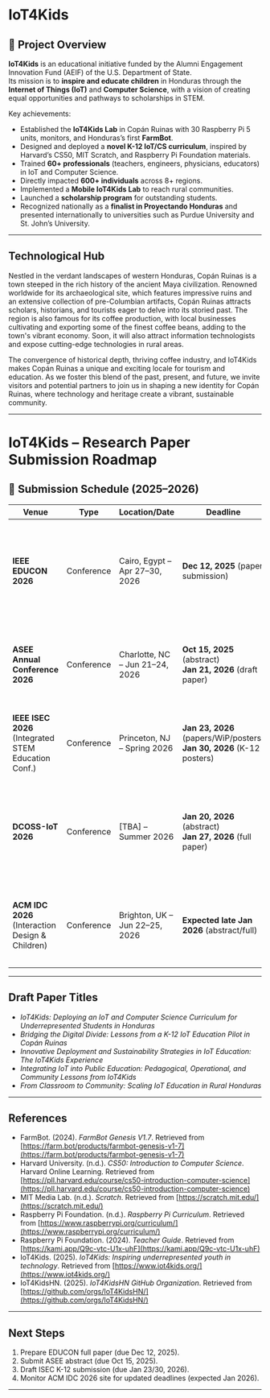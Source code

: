 # IoT4Kids

## 📘 Project Overview
**IoT4Kids** is an educational initiative funded by the Alumni Engagement Innovation Fund (AEIF) of the U.S. Department of State.  
Its mission is to **inspire and educate children** in Honduras through the **Internet of Things (IoT)** and **Computer Science**, with a vision of creating equal opportunities and pathways to scholarships in STEM.  

Key achievements:
- Established the **IoT4Kids Lab** in Copán Ruinas with 30 Raspberry Pi 5 units, monitors, and Honduras’s first **FarmBot**.  
- Designed and deployed a **novel K-12 IoT/CS curriculum**, inspired by Harvard’s CS50, MIT Scratch, and Raspberry Pi Foundation materials.  
- Trained **60+ professionals** (teachers, engineers, physicians, educators) in IoT and Computer Science.  
- Directly impacted **600+ individuals** across 8+ regions.  
- Implemented a **Mobile IoT4Kids Lab** to reach rural communities.  
- Launched a **scholarship program** for outstanding students.  
- Recognized nationally as a **finalist in Proyectando Honduras** and presented internationally to universities such as Purdue University and St. John’s University.  

---

## Technological Hub
Nestled in the verdant landscapes of western Honduras, Copán Ruinas is a town steeped in the rich history of the ancient Maya civilization. Renowned worldwide for its archaeological site, which features impressive ruins and an extensive collection of pre-Columbian artifacts, Copán Ruinas attracts scholars, historians, and tourists eager to delve into its storied past. The region is also famous for its coffee production, with local businesses cultivating and exporting some of the finest coffee beans, adding to the town's vibrant economy. Soon, it will also attract information technologists and expose cutting-edge technologies in rural areas.


The convergence of historical depth, thriving coffee industry, and IoT4Kids makes Copán Ruinas a unique and exciting locale for tourism and education. As we foster this blend of the past, present, and future, we invite visitors and potential partners to join us in shaping a new identity for Copán Ruinas, where technology and heritage create a vibrant, sustainable community.

---
# IoT4Kids – Research Paper Submission Roadmap
## 📅 Submission Schedule (2025–2026)

| Venue | Type | Location/Date | Deadline | Focus/Notes |
|-------|------|---------------|----------|-------------|
| **IEEE EDUCON 2026** | Conference | Cairo, Egypt – Apr 27–30, 2026 | **Dec 12, 2025** (paper submission) | Flagship IEEE engineering education conf. Focus on curriculum, teacher PD, measurable outcomes. |
| **ASEE Annual Conference 2026** | Conference | Charlotte, NC – Jun 21–24, 2026 | **Oct 15, 2025** (abstract) <br> **Jan 21, 2026** (draft paper) | U.S. engineering education. Strong fit for teacher PD, curriculum integration, impact. |
| **IEEE ISEC 2026** (Integrated STEM Education Conf.) | Conference | Princeton, NJ – Spring 2026 | **Jan 23, 2026** (papers/WiP/posters) <br> **Jan 30, 2026** (K-12 posters) | K-16 STEM focus, excellent for IoT4Kids curriculum, workshops, pedagogy. |
| **DCOSS-IoT 2026** | Conference | [TBA] – Summer 2026 | **Jan 20, 2026** (abstract) <br> **Jan 27, 2026** (full paper) | IoT systems & deployment. Position IoT4Kids as a field deployment + sustainability case. |
| **ACM IDC 2026** (Interaction Design & Children) | Conference | Brighton, UK – Jun 22–25, 2026 | **Expected late Jan 2026** (abstract/full) | Focus on student experience, child-centered design, AI tutor innovation. |

---

##  Draft Paper Titles

- *IoT4Kids: Deploying an IoT and Computer Science Curriculum for Underrepresented Students in Honduras*  
- *Bridging the Digital Divide: Lessons from a K-12 IoT Education Pilot in Copán Ruinas*  
- *Innovative Deployment and Sustainability Strategies in IoT Education: The IoT4Kids Experience*  
- *Integrating IoT into Public Education: Pedagogical, Operational, and Community Lessons from IoT4Kids*  
- *From Classroom to Community: Scaling IoT Education in Rural Honduras*  

---

## References

- FarmBot. (2024). *FarmBot Genesis V1.7*. Retrieved from [https://farm.bot/products/farmbot-genesis-v1-7](https://farm.bot/products/farmbot-genesis-v1-7)  
- Harvard University. (n.d.). *CS50: Introduction to Computer Science*. Harvard Online Learning. Retrieved from [https://pll.harvard.edu/course/cs50-introduction-computer-science](https://pll.harvard.edu/course/cs50-introduction-computer-science)  
- MIT Media Lab. (n.d.). *Scratch*. Retrieved from [https://scratch.mit.edu/](https://scratch.mit.edu/)  
- Raspberry Pi Foundation. (n.d.). *Raspberry Pi Curriculum*. Retrieved from [https://www.raspberrypi.org/curriculum/](https://www.raspberrypi.org/curriculum/)  
- Raspberry Pi Foundation. (2024). *Teacher Guide*. Retrieved from [https://kami.app/Q9c-vtc-U1x-uhF](https://kami.app/Q9c-vtc-U1x-uhF)  
- IoT4Kids. (2025). *IoT4Kids: Inspiring underrepresented youth in technology*. Retrieved from [https://www.iot4kids.org/](https://www.iot4kids.org/)  
- IoT4KidsHN. (2025). *IoT4KidsHN GitHub Organization*. Retrieved from [https://github.com/orgs/IoT4KidsHN/](https://github.com/orgs/IoT4KidsHN/)  

---

## Next Steps
1. Prepare EDUCON full paper (due Dec 12, 2025).  
2. Submit ASEE abstract (due Oct 15, 2025).  
3. Draft ISEC K-12 submission (due Jan 23/30, 2026).  
4. Monitor ACM IDC 2026 site for updated deadlines (expected Jan 2026).  

---


